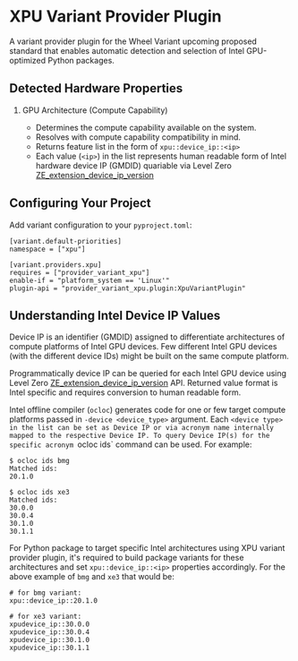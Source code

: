 # XPU Variant Provider Plugin

A variant provider plugin for the Wheel Variant upcoming proposed standard
that enables automatic detection and selection of Intel GPU-optimized
Python packages.

## Detected Hardware Properties

1. GPU Architecture (Compute Capability)

   * Determines the compute capability available on the system.
   * Resolves with compute capability compatibility in mind.
   * Returns feature list in the form of `xpu::device_ip::<ip>`
   * Each value (`<ip>`) in the list represents human readable form of
     Intel hardware device IP (GMDID) quariable via Level Zero [ZE_extension_device_ip_version]

## Configuring Your Project

Add variant configuration to your `pyproject.toml`:

```
[variant.default-priorities]
namespace = ["xpu"]

[variant.providers.xpu]
requires = ["provider_variant_xpu"]
enable-if = "platform_system == 'Linux'"
plugin-api = "provider_variant_xpu.plugin:XpuVariantPlugin"
```

## Understanding Intel Device IP Values

Device IP is an identifier (GMDID) assigned to differentiate architectures of
compute platforms of Intel GPU devices. Few different Intel GPU devices (with
the different device IDs) might be built on the same compute platform.

Programmatically device IP can be queried for each Intel GPU device using
Level Zero [ZE_extension_device_ip_version] API. Returned value format is
Intel specific and requires conversion to human readable form.

Intel offline compiler (`ocloc`) generates code for one or few target compute
platforms passed in `-device <device_type>` argument. Each `<device type> in
the list can be set as Device IP or via acronym name internally mapped to the
respective Device IP. To query Device IP(s) for the specific acronym
`ocloc ids` command can be used. For example:

```
$ ocloc ids bmg
Matched ids:
20.1.0

$ ocloc ids xe3
Matched ids:
30.0.0
30.0.4
30.1.0
30.1.1
```

For Python package to target specific Intel architectures using XPU variant
provider plugin, it's required to build package variants for these
architectures and set `xpu::device_ip::<ip>` properties accordingly. For the
above example of `bmg` and `xe3` that would be:

```
# for bmg variant:
xpu::device_ip::20.1.0

# for xe3 variant:
xpudevice_ip::30.0.0
xpudevice_ip::30.0.4
xpudevice_ip::30.1.0
xpudevice_ip::30.1.1
```

[ZE_extension_device_ip_version]: https://oneapi-src.github.io/level-zero-spec/level-zero/latest/core/EXT_DeviceIpVersion.html#ze-extension-device-ip-version
